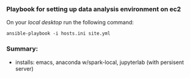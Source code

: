 

### Playbook for setting up data analysis environment on ec2

On your *local desktop* run the following command:
```
ansible-playbook -i hosts.ini site.yml
```

### Summary:
* installs: emacs, anaconda w/spark-local, jupyterlab (with persisent server)


